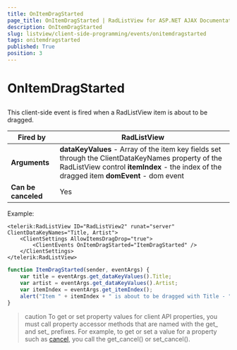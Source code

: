```yaml
---
title: OnItemDragStarted
page_title: OnItemDragStarted | RadListView for ASP.NET AJAX Documentation
description: OnItemDragStarted
slug: listview/client-side-programming/events/onitemdragstarted
tags: onitemdragstarted
published: True
position: 3
---
```


# OnItemDragStarted



##  

This client-side event is fired when a RadListView item is about to be dragged.


|  **Fired by**  | RadListView |
| ------ | ------ |
| **Arguments** | **dataKeyValues** - Array of the item key fields set through the ClientDataKeyNames property of the RadListView control **itemIndex** - the index of the dragged item **domEvent** - dom event|
| **Can be canceled** |Yes|

Example:

````ASP.NET
<telerik:RadListView ID="RadListView2" runat="server" ClientDataKeyNames="Title, Artist">
    <ClientSettings AllowItemsDragDrop="true">
        <ClientEvents OnItemDragStarted="ItemDragStarted" />
    </ClientSettings>
</telerik:RadListView>
````



````JavaScript
function ItemDragStarted(sender, eventArgs) {
    var title = eventArgs.get_dataKeyValues().Title;
    var artist = eventArgs.get_dataKeyValues().Artist;
    var itemIndex = eventArgs.get_itemIndex();
    alert("Item " + itemIndex + " is about to be dragged with Title - " + title + ", Artist - " + artist);
}
````



>caution To get or set property values for client API properties, you must call property accessor methods that are named with the get_ and set_ prefixes. For example, to get or set a value for a property such as [cancel](http://msdn.microsoft.com/en-us/library/bb310859.aspx), you call the get_cancel() or set_cancel().
>
